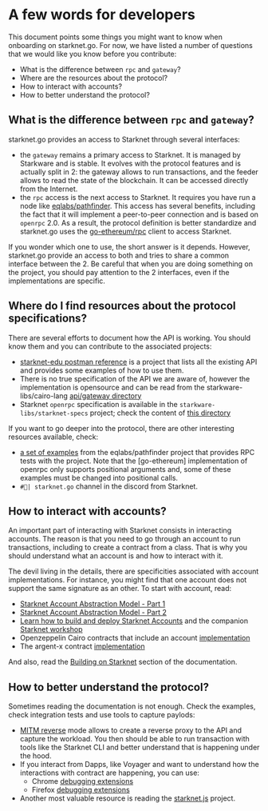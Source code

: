 # A few words for developers

This document points some things you might want to know when onboarding on
starknet.go. For now, we have listed a number of questions that we would like you
know before you contribute:

<!-- - What version of `rpc` should I use -->
- What is the difference between `rpc` and `gateway`?
- Where are the resources about the protocol?
- How to interact with accounts?
- How to better understand the protocol?

## What is the difference between `rpc` and `gateway`?

starknet.go provides an access to Starknet through several interfaces:
- the `gateway` remains a primary access to Starknet. It is managed by
  Starkware and is stable. It evolves with the protocol features and is
  actually split in 2: the gateway allows to run transactions, and the feeder
  allows to read the state of the blockchain. It can be accessed directly from
  the Internet.
- the `rpc` access is the next access to Starknet. It requires you have run a 
  node like [eqlabs/pathfinder](https://github.com/eqlabs/pathfinder). This
  access has several benefits, including the fact that it will implement a
  peer-to-peer connection and is based on `openrpc` 2.0. As a result, the
  protocol definition is better standardize and starknet.go uses the
  [go-ethereum/rpc](https://pkg.go.dev/github.com/ethereum/go-ethereum/rpc)
  client to access Starknet.

If you wonder which one to use, the short answer is it depends. However, starknet.go
provide an access to both and tries to share a common interface between the 2.
Be careful that when you are doing something on the project, you should pay
attention to the 2 interfaces, even if the implementations are specific.

<!-- ## What version of `rpc` should I use?

`rpc` is currently being upgrade from `v0.1` to `v0.2`. Right now `starknet.go` only
supports `v0.1`. However to provide a smooth upgrade the plan is to support
both in parallel. That is why the current package names are: -->

## Where do I find resources about the protocol specifications?

There are several efforts to document how the API is working. You should
know them and you can contribute to the associated projects:

- [starknet-edu postman reference](https://www.postman.com/starknet-edu/workspace/starknet-edu/collection/20082312-a5291c43-a4e5-4a6d-9c51-125c6acd3b41?ctx=documentation)
  is a project that lists all the existing API and provides some examples
  of how to use them.
- There is no true specification of the API we are aware of, however the
  implementation is opensource and can be read from the
  starkware-libs/cairo-lang
  [api/gateway directory](https://github.com/starkware-libs/cairo-lang/tree/master/src/starkware/starknet/services/api/gateway)
- Starknet `openrpc` specification is available in the
  `starkware-libs/starknet-specs` project; check the content of
  [this directory](https://github.com/starkware-libs/starknet-specs/blob/master/api)

If you want to go deeper into the protocol, there are other interesting
resources available, check:

- [a set of examples](https://github.com/eqlabs/pathfinder/blob/main/crates/pathfinder/rpc_examples.sh)
  from the eqlabs/pathfinder project that provides RPC tests with the project.
  Note that the [go-ethereum] implementation of openrpc only supports positional
  arguments and, some of these examples must be changed into positional calls.
- `#🦦| starknet.go` channel in the discord from Starknet.

## How to interact with accounts?

An important part of interacting with Starknet consists in interacting
accounts. The reason is that you need to go through an account to run transactions,
including to create a contract from a class. That is why you should understand
what an account is and how to interact with it.

The devil living in the details, there are specificities associated with
account implementations. For instance, you might find that one account does not
support the same signature as an other. To start with account, read:

- [Starknet Account Abstraction Model - Part 1](https://community.starknet.io/t/starknet-account-abstraction-model-part-1/781)
- [Starknet Account Abstraction Model - Part 2](https://community.starknet.io/t/starknet-account-abstraction-model-part-2/839)
- [Learn how to build and deploy Starknet Accounts](https://github.com/starknet-edu/starknet-accounts)
  and the companion [Starknet workshop](https://www.youtube.com/watch?v=51Qb3TLpNro)
- Openzeppelin Cairo contracts that include an account
  [implementation](https://github.com/OpenZeppelin/cairo-contracts/tree/main/src/openzeppelin/account)
- The argent-x contract
  [implementation](https://github.com/argentlabs/argent-contracts-starknet)

And also, read the [Building on Starknet](https://starknet.io/building-on-starknet/)
section of the documentation.

## How to better understand the protocol?

Sometimes reading the documentation is not enough. Check the examples, check
integration tests and use tools to capture paylods:

- [MITM reverse](https://docs.mitmproxy.org/stable/concepts-modes/#reverse-proxy)
  mode allows to create a reverse proxy to the API and capture the workload. You
  then should be able to run transaction with tools like the Starknet CLI and
  better understand that is happening under the hood.
- If you interact from Dapps, like Voyager and want to understand how the
  interactions with contract are happening, you can use:
  - Chrome [debugging extensions](https://developer.chrome.com/docs/extensions/mv3/tut_debugging/)
  - Firefox [debugging extensions](https://extensionworkshop.com/documentation/develop/debugging/)
- Another most valuable resource is reading the [starknet.js](https://github.com/0xs34n/starknet.js)
  project.
